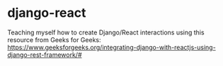 # django-react
Teaching myself how to create Django/React interactions using this resource from Geeks for Geeks: https://www.geeksforgeeks.org/integrating-django-with-reactjs-using-django-rest-framework/#
